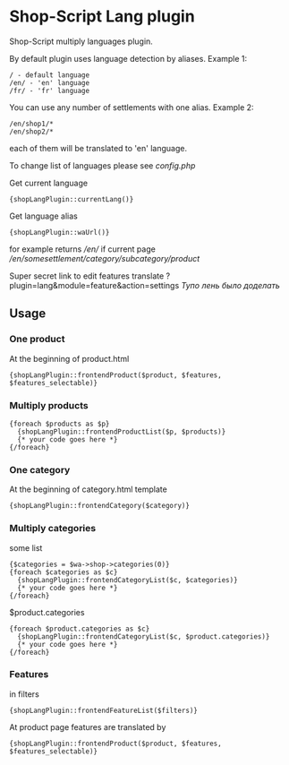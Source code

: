# Shop-Script Lang plugin
Shop-Script multiply languages plugin.

By default plugin uses language detection by aliases. Example 1:
```
/ - default language
/en/ - 'en' language
/fr/ - 'fr' language
```
You can use any number of settlements with one alias. Example 2:
```
/en/shop1/*
/en/shop2/*
```
each of them will be translated to 'en' language.

To change list of languages please see _config.php_

Get current language
```
{shopLangPlugin::currentLang()}
```

Get language alias
```
{shopLangPlugin::waUrl()}
```
for example returns _/en/_ if current page _/en/somesettlement/category/subcategory/product_

Super secret link to edit features translate
?plugin=lang&module=feature&action=settings
_Тупо лень было доделать_

## Usage
### One product
At the beginning of product.html
```
{shopLangPlugin::frontendProduct($product, $features, $features_selectable)}
```

### Multiply products
```
{foreach $products as $p}
  {shopLangPlugin::frontendProductList($p, $products)}
  {* your code goes here *}
{/foreach}
```

### One category
At the beginning of category.html template
```
{shopLangPlugin::frontendCategory($category)}
```

### Multiply categories
some list
```
{$categories = $wa->shop->categories(0)}
{foreach $categories as $c}
  {shopLangPlugin::frontendCategoryList($c, $categories)}
  {* your code goes here *}
{/foreach}
```

$product.categories
```
{foreach $product.categories as $c}
  {shopLangPlugin::frontendCategoryList($c, $product.categories)}
  {* your code goes here *}
{/foreach}
```

### Features
in filters
```
{shopLangPlugin::frontendFeatureList($filters)}
```

At product page features are translated by 
```
{shopLangPlugin::frontendProduct($product, $features, $features_selectable)}
```


